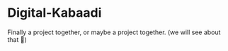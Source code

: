 # Digital-Kabaadi
Finally a project together, or maybe a project together. (we will see about that 🤫)
